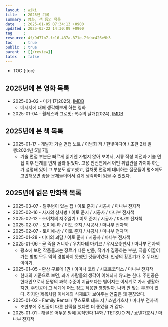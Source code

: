 ```yaml
---
layout  : wiki
title   : 2025년 기록
summary : 영화, 책 등의 목록
date    : 2025-01-05 07:34:13 +0900
updated : 2025-03-22 14:30:09 +0900
tag     : 
resource: 4f/9d77b7-fc16-437a-871e-7fdbc426e9b3
toc     : true
public  : true
parent  : [[/review]]
latex   : false
---
```

* TOC
{:toc}

## 2025년에 본 영화 목록

- 2025-03-02 - 미키 17(2025), [IMDB](https://www.imdb.com/title/tt12299608/)
    - 메시지에 대해 생각해보게 하는 영화
- 2025-01-04 - 월레스와 그로밋: 복수의 날개(2024), [IMDB](https://www.imdb.com/title/tt17163970/)

## 2025년에 본 책 목록
- 2025-01-17 - 개발자 기술 면접 노트 / 이남희 저 / 한빛미디어 / 초판 2쇄 발행:2024년 5월 7일
    - 기술 면접 부분은 빠르게 읽기엔 가볍지 않아 보여서, 서류 작성 이전과 기술 면접 이후 단계를 먼저 골라 읽었다. 고용 안전면에서 어떤 취업관을 가져야 하는가 설명돼 있어 그 부분도 참고했고, 컬쳐핏 면접에 대비하는 질문들이 평소에도 고민해보면 좋을 문제들이어서 깊게 생각하며 읽을 수 있었다.

## 2025년에 읽은 만화책 목록

- 2025-03-07 - 탈주병이 있는 집 / 이토 준지 / 시공사 / 마나부 전자책
- 2025-02-16 - 사자의 상사병 / 이토 준지 / 시공사 / 마나부 전자책
- 2025-02-12 - 소이치의 저주일기 / 이토 준지 / 시공사 / 마나부 전자책
- 2025-02-07 - 토미에-하 / 이토 준지 / 시공사 / 마나부 전자책
- 2025-02-07 - 토미에-상 / 이토 준지 / 시공사 / 마나부 전자책
- 2025-01-28 - 미미의 괴담 / 이토 준지 / 시공사 / 마나부 전자책
- 2025-01-06 - 곧 죽을 거니까 / 우치다테 마키코 / 우시오슛판샤 / 마나부 전자책
    - 평소에 보던 작품들과는 장르가 다른 만큼, 작가가 집중하는 부분, 극을 이끌어가는 방법 모두 익히 경험하지 못했던 것들이었다. 인생의 황혼기가 주 무대인 이야기.
- 2025-01-05 - 환상 구르메 1권 / 아마나 코타 / 시프트코믹스 / 마나부 전자책
    - 현대의 기준으로 보면, 과거 사람들의 생각이 이해되지 않고는 한다. 주인공은 현대인으로서 문명의 과학 수준이 지금보다는 떨어지는 이세계로 가서 생활하지만, 주인공이 그 세계에 어느 정도 적응한 영향일까. 나와 안 맞는 부분이 있다. 하지만 제목처럼 이세계의 식재료가 보여주는 연출은 꽤 괜찮았다.
- 2025-01-02 - Family Rental / 쿠스모토 테츠 저 / 쇼넨가호샤 / 마나부 전자책
    - 초반부에 주인공이 다른 선택을 했다면 더 좋았을 거 같다.
- 2025-01-01 - 해골은 어두운 밤에 움직인다 14화 / TETSUO 저 / 쇼넨가호샤 / 마나부 전자책

# 
